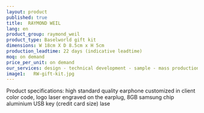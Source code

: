 ```yaml
---
layout: product
published: true
title:  RAYMOND WEIL
lang: en
product_group: raymond_weil
product_type: Baselworld gift kit
dimensions: W 18cm X D 8.5cm x H 5cm
production_leadtime: 22 days (indicative leadtime)
moq: on demand
price_per_unit: on demand
our_services: design - technical development - sample - mass production - QC - logistic - shipping
image1:   RW-gift-kit.jpg
---
```

Product specifications: high standard quality earphone customized in client color code, logo laser engraved on the earplug, 8GB samsung chip aluminium USB key (credit card size) lase

